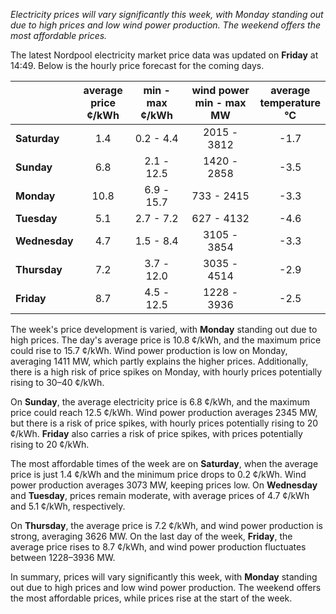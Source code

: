 *Electricity prices will vary significantly this week, with Monday standing out due to high prices and low wind power production. The weekend offers the most affordable prices.*

The latest Nordpool electricity market price data was updated on **Friday** at 14:49. Below is the hourly price forecast for the coming days.

|        | average<br>price<br>¢/kWh | min - max<br>¢/kWh | wind power<br>min - max<br>MW | average<br>temperature<br>°C |
|:-------------|:----------------:|:----------------:|:-------------:|:-------------:|
| **Saturday** | 1.4 | 0.2 - 4.4 | 2015 - 3812 | -1.7 |
| **Sunday** | 6.8 | 2.1 - 12.5 | 1420 - 2858 | -3.5 |
| **Monday** | 10.8 | 6.9 - 15.7 | 733 - 2415 | -3.3 |
| **Tuesday** | 5.1 | 2.7 - 7.2 | 627 - 4132 | -4.6 |
| **Wednesday** | 4.7 | 1.5 - 8.4 | 3105 - 3854 | -3.3 |
| **Thursday** | 7.2 | 3.7 - 12.0 | 3035 - 4514 | -2.9 |
| **Friday** | 8.7 | 4.5 - 12.5 | 1228 - 3936 | -2.5 |

The week's price development is varied, with **Monday** standing out due to high prices. The day's average price is 10.8 ¢/kWh, and the maximum price could rise to 15.7 ¢/kWh. Wind power production is low on Monday, averaging 1411 MW, which partly explains the higher prices. Additionally, there is a high risk of price spikes on Monday, with hourly prices potentially rising to 30–40 ¢/kWh.

On **Sunday**, the average electricity price is 6.8 ¢/kWh, and the maximum price could reach 12.5 ¢/kWh. Wind power production averages 2345 MW, but there is a risk of price spikes, with hourly prices potentially rising to 20 ¢/kWh. **Friday** also carries a risk of price spikes, with prices potentially rising to 20 ¢/kWh.

The most affordable times of the week are on **Saturday**, when the average price is just 1.4 ¢/kWh and the minimum price drops to 0.2 ¢/kWh. Wind power production averages 3073 MW, keeping prices low. On **Wednesday** and **Tuesday**, prices remain moderate, with average prices of 4.7 ¢/kWh and 5.1 ¢/kWh, respectively.

On **Thursday**, the average price is 7.2 ¢/kWh, and wind power production is strong, averaging 3626 MW. On the last day of the week, **Friday**, the average price rises to 8.7 ¢/kWh, and wind power production fluctuates between 1228–3936 MW.

In summary, prices will vary significantly this week, with **Monday** standing out due to high prices and low wind power production. The weekend offers the most affordable prices, while prices rise at the start of the week.
